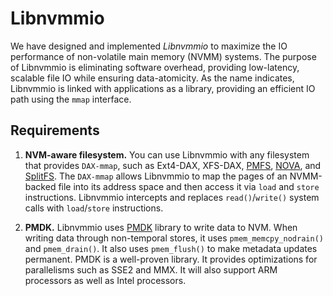 # Libnvmmio
We have designed and implemented *Libnvmmio* to maximize the IO performance of non-volatile main memory (NVMM) systems. 
The purpose of Libnvmmio is eliminating software overhead, providing low-latency, scalable file IO while ensuring data-atomicity.
As the name indicates, Libnvmmio is linked with applications as a library, providing an efficient IO path using the ```mmap``` interface. 


## Requirements
1. **NVM-aware filesystem.**
You can use Libnvmmio with any filesystem that provides ```DAX-mmap```, such as Ext4-DAX, XFS-DAX, [PMFS](https://github.com/linux-pmfs/pmfs), [NOVA](https://github.com/NVSL/linux-nova), and [SplitFS](https://github.com/utsaslab/SplitFS).
The ```DAX-mmap``` allows Libnvmmio to map the pages of an NVMM-backed file into its address space and then access it via ```load``` and ```store``` instructions.
Libnvmmio intercepts and replaces ```read()```/```write()``` system calls with ```load```/```store``` instructions. 

2. **PMDK.**
Libnvmmio uses [PMDK](https://pmem.io/pmdk/) library to write data to NVM.
When writing data through non-temporal stores, it uses ```pmem_memcpy_nodrain()``` and ```pmem_drain()```.
It also uses ```pmem_flush()``` to make metadata updates permanent.
PMDK is a well-proven library.
It provides optimizations for parallelisms such as SSE2 and MMX.
It will also support ARM processors as well as Intel processors.
